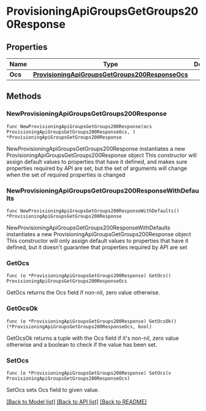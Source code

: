 # ProvisioningApiGroupsGetGroups200Response

## Properties

Name | Type | Description | Notes
------------ | ------------- | ------------- | -------------
**Ocs** | [**ProvisioningApiGroupsGetGroups200ResponseOcs**](ProvisioningApiGroupsGetGroups200ResponseOcs.md) |  | 

## Methods

### NewProvisioningApiGroupsGetGroups200Response

`func NewProvisioningApiGroupsGetGroups200Response(ocs ProvisioningApiGroupsGetGroups200ResponseOcs, ) *ProvisioningApiGroupsGetGroups200Response`

NewProvisioningApiGroupsGetGroups200Response instantiates a new ProvisioningApiGroupsGetGroups200Response object
This constructor will assign default values to properties that have it defined,
and makes sure properties required by API are set, but the set of arguments
will change when the set of required properties is changed

### NewProvisioningApiGroupsGetGroups200ResponseWithDefaults

`func NewProvisioningApiGroupsGetGroups200ResponseWithDefaults() *ProvisioningApiGroupsGetGroups200Response`

NewProvisioningApiGroupsGetGroups200ResponseWithDefaults instantiates a new ProvisioningApiGroupsGetGroups200Response object
This constructor will only assign default values to properties that have it defined,
but it doesn't guarantee that properties required by API are set

### GetOcs

`func (o *ProvisioningApiGroupsGetGroups200Response) GetOcs() ProvisioningApiGroupsGetGroups200ResponseOcs`

GetOcs returns the Ocs field if non-nil, zero value otherwise.

### GetOcsOk

`func (o *ProvisioningApiGroupsGetGroups200Response) GetOcsOk() (*ProvisioningApiGroupsGetGroups200ResponseOcs, bool)`

GetOcsOk returns a tuple with the Ocs field if it's non-nil, zero value otherwise
and a boolean to check if the value has been set.

### SetOcs

`func (o *ProvisioningApiGroupsGetGroups200Response) SetOcs(v ProvisioningApiGroupsGetGroups200ResponseOcs)`

SetOcs sets Ocs field to given value.



[[Back to Model list]](../README.md#documentation-for-models) [[Back to API list]](../README.md#documentation-for-api-endpoints) [[Back to README]](../README.md)


